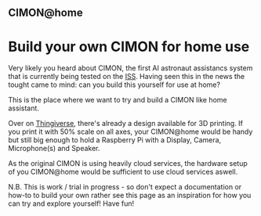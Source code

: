 ## CIMON@home

# Build your own CIMON for home use

Very likely you heard about CIMON, the first AI astronaut assistancs system that is currently being tested on the [ISS](http://www.ustream.tv/channel/live-iss-stream). Having seen this in the news the tought came to mind: can you build this yourself for use at home?

This is the place where we want to try and build a CIMON like home assistant.

Over on [Thingiverse](https://www.thingiverse.com/thing:2949975), there's already a design available for 3D printing. If you print it with 50% scale on all axes, your CIMON@home would be handy but still big enough to hold a Raspberry Pi with a Display, Camera, Microphone(s) and Speaker.

As the original CIMON is using heavily cloud services, the hardware setup of you CIMON@home would be sufficient to use cloud services aswell.

N.B. This is work / trial in progress - so don't expect a documentation or how-to to build your own rather see this page as an inspiration for how you can try and explore yourself! Have fun!
